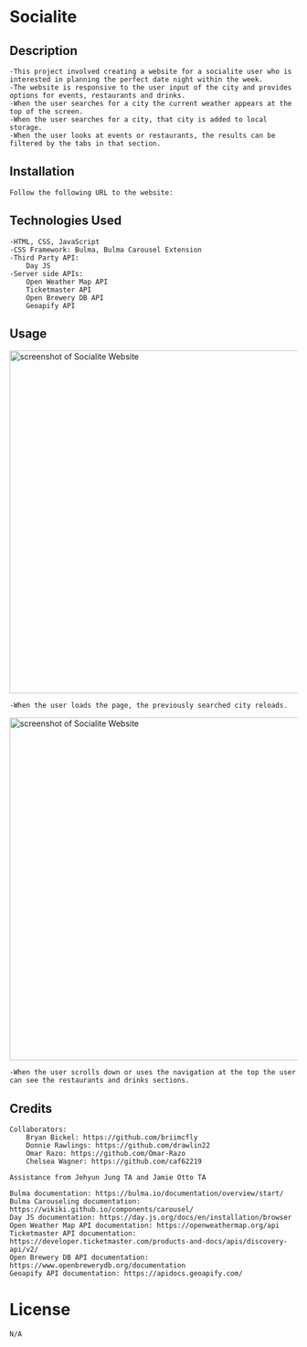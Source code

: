 # Socialite


## Description
    -This project involved creating a website for a socialite user who is interested in planning the perfect date night within the week.
    -The website is responsive to the user input of the city and provides options for events, restaurants and drinks.
    -When the user searches for a city the current weather appears at the top of the screen.
    -When the user searches for a city, that city is added to local storage.
    -When the user looks at events or restaurants, the results can be filtered by the tabs in that section.
    
    
## Installation

    Follow the following URL to the website: 
    

## Technologies Used

    -HTML, CSS, JavaScript
    -CSS Framework: Bulma, Bulma Carousel Extension
    -Third Party API:
        Day JS
    -Server side APIs:
        Open Weather Map API
        Ticketmaster API
        Open Brewery DB API
        Geoapify API

    
## Usage
<img src="" alt="screenshot of Socialite Website" width="600px" />
   
    -When the user loads the page, the previously searched city reloads.

<img src="" alt="screenshot of Socialite Website" width="600px" />   
    
    -When the user scrolls down or uses the navigation at the top the user can see the restaurants and drinks sections.


## Credits
    Collaborators:
        Bryan Bickel: https://github.com/briimcfly
        Donnie Rawlings: https://github.com/drawlin22
        Omar Razo: https://github.com/Omar-Razo
        Chelsea Wagner: https://github.com/caf62219
       
    Assistance from Jehyun Jung TA and Jamie Otto TA

    Bulma documentation: https://bulma.io/documentation/overview/start/
    Bulma Carouseling documentation: https://wikiki.github.io/components/carousel/
    Day JS documentation: https://day.js.org/docs/en/installation/browser
    Open Weather Map API documentation: https://openweathermap.org/api
    Ticketmaster API documentation: https://developer.ticketmaster.com/products-and-docs/apis/discovery-api/v2/
    Open Brewery DB API documentation: https://www.openbrewerydb.org/documentation
    Geoapify API documentation: https://apidocs.geoapify.com/


# License
    N/A